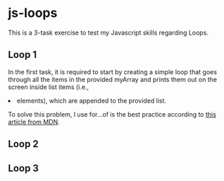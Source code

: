 # js-loops

This is a 3-task exercise to test my Javascript skills regarding Loops.

## Loop 1

In the first task, it is required to start by creating a simple loop that goes through all the items in the provided myArray
and prints them out on the screen inside list items (i.e., <li> elements), which are appended to the provided list.

To solve this problem, I use for...of is the best practice according to [this article from MDN](https://developer.mozilla.org/en-US/docs/Learn/JavaScript/Building_blocks/Looping_code#which_loop_type_should_you_use).

## Loop 2

## Loop 3

